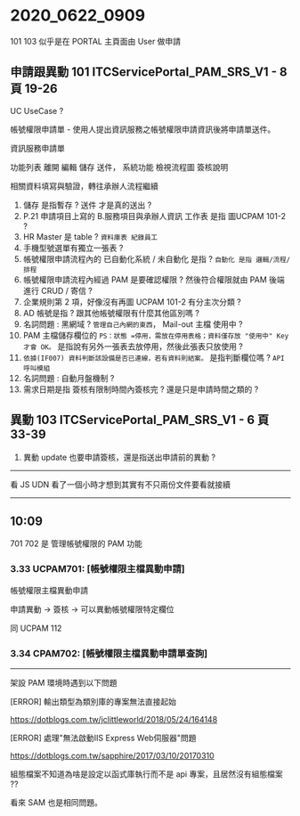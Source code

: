 # 2020_0622_0909

101 103 似乎是在 PORTAL 主頁面由 User 做申請

## 申請跟異動 101 ITCServicePortal_PAM_SRS_V1 - 8 頁 19-26

UC UseCase ?

帳號權限申請單 - 使用人提出資訊服務之帳號權限申請資訊後將申請單送件。

資訊服務申請單

功能列表 離開 編輯 儲存 送件， 系統功能 檢視流程圖 簽核說明

相關資料填寫與驗證，轉往承辦人流程繼續

1. 儲存 是指暫存 ? 送件 才是真的送出 ?
2. P.21 申請項目上寫的 B.服務項目與承辦人資訊 工作表 是指 圖UCPAM 101-2 ?
3. HR Master 是 table ? `資料庫表 紀錄員工`
4. 手機型號選單有獨立一張表 ?
5. 帳號權限申請流程內的 已自動化系統 / 未自動化 是指 ? `自動化 是指 邏輯/流程/排程`
6. 帳號權限申請流程內經過 PAM 是要確認權限 ? 然後符合權限就由 PAM 後端進行 CRUD / 寄信 ?
7. 企業規則第 2 項，好像沒有再圖 UCPAM 101-2 有分主次分類 ?
8. AD 帳號是指 ? 跟其他帳號權限有什麼其他區別嗎 ?
9. 名詞問題 : 黑網域 ? `管理自己內網的東西`， Mail-out 主檔 使用中 ?
10. PAM 主檔儲存欄位的 `PS：狀態 =停用，需放在停用表格；資料僅存放 "使用中" Key 才會 OK。` 是指說有另外一張表去放停用，然後此張表只放使用 ?
11. `依據(IF007) 資料判斷該設備是否已連線，若有資料則結案。` 是指判斷欄位嗎 ? `API 呼叫模組`
12. 名詞問題 : 自動月盤機制 ?
13. 需求日期是指 簽核有限制時間內簽核完 ? 還是只是申請時間之類的 ?

## 異動 103 ITCServicePortal_PAM_SRS_V1 - 6 頁 33-39

1. 異動 update 也要申請簽核，還是指送出申請前的異動 ?

---

看 JS UDN 看了一個小時才想到其實有不只兩份文件要看就接續

---

## 10:09

701 702 是 管理帳號權限的 PAM 功能

### 3.33 UCPAM701: [帳號權限主檔異動申請]

帳號權限主檔異動申請

申請異動 -> 簽核 -> 可以異動帳號權限特定欄位

同 UCPAM 112

### 3.34 CPAM702: [帳號權限主檔異動申請單查詢]

---

架設 PAM 環境時遇到以下問題

[ERROR] 輸出類型為類別庫的專案無法直接起始

<https://dotblogs.com.tw/jclittleworld/2018/05/24/164148>

[ERROR] 處理"無法啟動IIS Express Web伺服器"問題

<https://dotblogs.com.tw/sapphire/2017/03/10/20170310>

組態檔案不知道為啥是設定以函式庫執行而不是 api 專案，且居然沒有組態檔案 ??

看來 SAM 也是相同問題。
